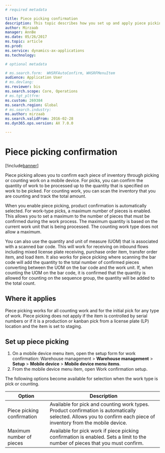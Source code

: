 ```yaml
---
# required metadata

title: Piece picking confirmation
description: This topic describes how you set up and apply piece picking confirmation from a mobile device.
author: Mirzaab
manager: AnnBe
ms.date: 05/26/2017
ms.topic: article
ms.prod: 
ms.service: dynamics-ax-applications
ms.technology: 

# optional metadata

# ms.search.form:  WHSRFAutoConfirm, WHSRFMenuItem
audience: Application User
# ms.devlang: 
ms.reviewer: bis
ms.search.scope: Core, Operations
# ms.tgt_pltfrm: 
ms.custom: 269384
ms.search.region: Global
# ms.search.industry: 
ms.author: mirzaab
ms.search.validFrom: 2016-02-28
ms.dyn365.ops.version: AX 7.0.0

---
```


# Piece picking confirmation

[!include[banner](../includes/banner.md)]

Piece picking allows you to confirm each piece of inventory through picking or counting work on a mobile device. For picks, you can confirm the quantity of work to be processed up to the quantity that is specified on work to be picked. For counting work, you can scan the inventory that you are counting and track the total amount.

When you enable piece picking, product confirmation is automatically selected. For work-type picks, a maximum number of pieces is enabled. This allows you to set a maximum to the number of pieces that must be confirmed during the work process. The maximum quantity is based on the current work unit that is being processed. The counting work type does not allow a maximum.

You can also use the quantity and unit of measure (UOM) that is associated with a scanned bar code. This will work for receiving on inbound flows including mixed license plate receiving, purchase order item, transfer order item, and load item. It also works for piece picking where scanning the bar code will add the quantity to the total number of confirmed pieces converting between the UOM on the bar code and the work unit. If, when counting the UOM on the bar code, it is confirmed that the quantity is allowed for counting on the sequence group, the quantity will be added to the total count.

## Where it applies

Piece picking works for all counting work and for the initial pick for any type of work. Piece picking does not apply if the item is controlled by serial numbers or if it is a production or kanban pick from a license plate (LP) location and the item is set to staging.

## Set up piece picking

1.	On a mobile device menu item, open the setup form for work confirmation: Warehouse management > **Warehouse management** > **Setup** > **Mobile device** > **Mobile device menu items**. 
2. From the mobile device menu item, open Work confirmation setup.

The following options become available for selection when the work type is pick or counting.

| Option        | Description   | 
| ------------- | ------------- |
| Piece picking confirmation   | Available for pick and counting work types. Product confirmation is automatically selected. Allows you to confirm each piece of inventory from the mobile device. | 
| Maximum number of pieces     | Available for pick work if piece picking confirmation is enabled. Sets a limit to the number of pieces that you must confirm. |  
